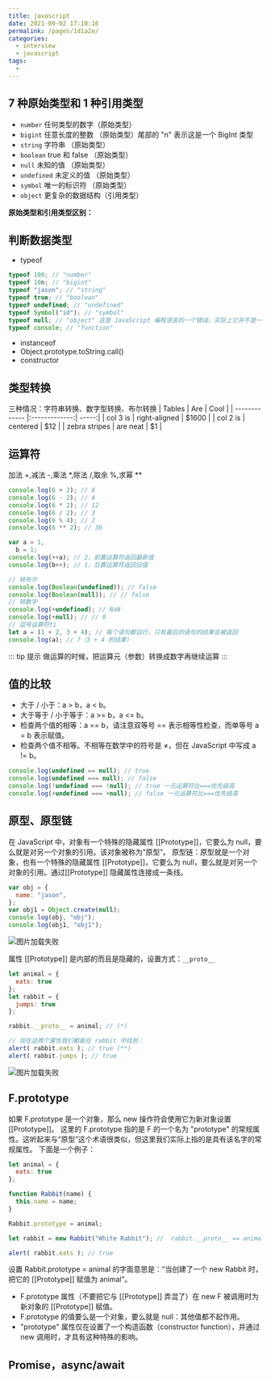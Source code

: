 ```yaml
---
title: javascript
date: 2021-09-02 17:10:16
permalink: /pages/1d1a2e/
categories:
  - interview
  - javascript
tags:
  -
---
```


<!-- # javascript -->

## 7 种原始类型和 1 种引用类型

- `number` 任何类型的数字（原始类型）
- `bigint` 任意长度的整数 （原始类型）尾部的 "n" 表示这是一个 BigInt 类型
- `string` 字符串 （原始类型）
- `boolean` true 和 false （原始类型）
- `null` 未知的值 （原始类型）
- `undefined` 未定义的值 （原始类型）
- `symbol` 唯一的标识符 （原始类型）
- `object` 更复杂的数据结构（引用类型）

**原始类型和引用类型区别：**

## 判断数据类型

- typeof

```javascript
typeof 100; // "number"
typeof 10n; // "bigint"
typeof "jason"; // "string"
typeof true; // "boolean"
typeof undefined; // "undefined"
typeof Symbol("id"); // "symbol"
typeof null; // "object" 这是 JavaScript 编程语言的一个错误，实际上它并不是一个 object
typeof console; // "function"
```

- instanceof
- Object.prototype.toString.call()
- constructor

## 类型转换

三种情况：字符串转换、数字型转换、布尔转换
| Tables | Are | Cool |
| ------------- |:-------------:| -----:|
| col 3 is | right-aligned | $1600 |
| col 2 is      | centered      |   $12 |
| zebra stripes | are neat | \$1 |

## 运算符

加法 +,减法 -,乘法 \*,除法 /,取余 %,求幂 \*\*

```javascript
console.log(6 + 2); // 8
console.log(6 - 2); // 4
console.log(6 * 2); // 12
console.log(6 / 2); // 3
console.log(6 % 4); // 2
console.log(6 ** 2); // 36

var a = 1,
  b = 1;
console.log(++a); // 2，前置运算符返回最新值
console.log(b++); // 1，后置运算符返回旧值

// 转布尔
console.log(Boolean(undefined)); // false
console.log(Boolean(null)); // // false
// 转数字
console.log(+undefined); // NaN
console.log(+null); // // 0
// 逗号运算符ti
let a = (1 + 2, 3 + 4); // 每个语句都运行，只有最后的语句的结果会被返回
console.log(a); // 7（3 + 4 的结果）
```

::: tip 提示
做运算的时候，把运算元（参数）转换成数字再继续运算
:::

## 值的比较

- 大于 / 小于：a > b，a < b。
- 大于等于 / 小于等于：a >= b，a <= b。
- 检查两个值的相等：a == b，请注意双等号 == 表示相等性检查，而单等号 a = b 表示赋值。
- 检查两个值不相等。不相等在数学中的符号是 ≠，但在 JavaScript 中写成 a != b。

```javascript
console.log(undefined == null); // true
console.log(undefined === null); // false
console.log(!undefined === !null); // true 一元运算符比===优先级高
console.log(+undefined === +null); // false 一元运算符比===优先级高
```

## 原型、原型链

在 JavaScript 中，对象有一个特殊的隐藏属性 [[Prototype]]，它要么为 null，要么就是对另一个对象的引用。该对象被称为“原型”。
原型链：原型就是一个对象，也有一个特殊的隐藏属性 [[Prototype]]，它要么为 null，要么就是对另一个对象的引用。通过[[Prototype]]
隐藏属性连接成一条线。

```javascript
var obj = {
  name: "jason",
};
var obj1 = Object.create(null);
console.log(obj, "obj");
console.log(obj1, "obj1");
```

![图片加载失败](https://vkceyugu.cdn.bspapp.com/VKCEYUGU-3609f3af-dcdf-46cf-9b42-d5c482759b0f/bff1ed23-6159-4fa9-9b1c-90e1c862d509.png)

属性 [[Prototype]] 是内部的而且是隐藏的，设置方式：`__proto__`

```javascript
let animal = {
  eats: true
};
let rabbit = {
  jumps: true
};

rabbit.__proto__ = animal; // (*)

// 现在这两个属性我们都能在 rabbit 中找到：
alert( rabbit.eats ); // true (**)
alert( rabbit.jumps ); // true
```

![图片加载失败](https://vkceyugu.cdn.bspapp.com/VKCEYUGU-3609f3af-dcdf-46cf-9b42-d5c482759b0f/e721daaf-8a75-4ff9-8d26-e94b8e9f7e3f.png)

## F.prototype

如果 F.prototype 是一个对象，那么 new 操作符会使用它为新对象设置 [[Prototype]]。
这里的 F.prototype 指的是 F 的一个名为 "prototype" 的常规属性。这听起来与“原型”这个术语很类似，但这里我们实际上指的是具有该名字的常规属性。
下面是一个例子：

```javascript
let animal = {
  eats: true
};

function Rabbit(name) {
  this.name = name;
}

Rabbit.prototype = animal;

let rabbit = new Rabbit("White Rabbit"); //  rabbit.__proto__ == animal

alert( rabbit.eats ); // true
```

设置 Rabbit.prototype = animal 的字面意思是：“当创建了一个 new Rabbit 时，把它的 [[Prototype]] 赋值为 animal”。

- F.prototype 属性（不要把它与 [[Prototype]] 弄混了）在 new F 被调用时为新对象的 [[Prototype]] 赋值。
- F.prototype 的值要么是一个对象，要么就是 null：其他值都不起作用。
- "prototype" 属性仅在设置了一个构造函数（constructor function），并通过 new 调用时，才具有这种特殊的影响。

## Promise，async/await
